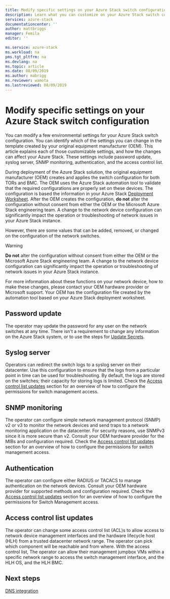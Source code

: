 ```yaml
---
title: Modify specific settings on your Azure Stack switch configuration | Microsoft Docs
description: Learn what you can customize on your Azure Stack switch configuration. After the original equipment manufacturer (OEM) creates the configuration, do not alter it without consent from either the OEM or the Microsoft Azure Stack engineering team.
services: azure-stack
documentationcenter: ''
author: mattbriggs
manager: Femila
editor: ''

ms.service: azure-stack
ms.workload: na
pms.tgt_pltfrm: na
ms.devlang: na
ms.topic: article
ms.date: 08/09/2019
ms.author: mabrigg
ms.reviewer: wamota
ms.lastreviewed: 08/09/2019
---
```


#  Modify specific settings on your Azure Stack switch configuration

You can modify a few environmental settings for your Azure Stack switch configuration. You can identify which of the settings you can change in the template created by your original equipment manufacturer (OEM). This article explains each of those customizable settings, and how the changes can affect your Azure Stack. These settings include password update, syslog server, SNMP monitoring, authentication, and the access control list. 

During deployment of the Azure Stack solution, the original equipment manufacturer (OEM) creates and applies the switch configuration for both TORs and BMC. The OEM uses the Azure Stack automation tool to validate that the required configurations are properly set on these devices. The configuration is based the information in your Azure Stack [Deployment Worksheet](azure-stack-deployment-worksheet.md). After the OEM creates the configuration, **do not** alter the configuration without consent from either the OEM or the Microsoft Azure Stack engineering team. A change to the network device configuration can significantly impact the operation or troubleshooting of network issues in your Azure Stack instance.

However, there are some values that can be added, removed, or changed on the configuration of the network switches.

>[!Warning]  
> **Do not** alter the configuration without consent from either the OEM or the Microsoft Azure Stack engineering team. A change to the network device configuration can significantly impact the operation or troubleshooting of network issues in your Azure Stack instance.
>
> For more information about these functions on your network device, how to make these changes, please contact your OEM hardware provider or Microsoft support. Your OEM has the configuration file created by the automation tool based on your Azure Stack deployment worksheet. 

## Password update

The operator may update the password for any user on the network switches at any time. There isn't a requirement to change any information on the Azure Stack system, or to use the steps for [Update Secrets](azure-stack-rotate-secrets.md).

## Syslog server

Operators can redirect the switch logs to a syslog server on their datacenter. Use this configuration to ensure that the logs from a particular point in time can be used for troubleshooting. By default, the logs are stored on the switches; their capacity for storing logs is limited. Check the [Access control list updates](#access-control-list-updates) section for an overview of how to configure the permissions for switch management access.

## SNMP monitoring

The operator can configure simple network management protocol (SNMP) v2 or v3 to monitor the network devices and send traps to a network monitoring application on the datacenter. For security reasons, use SNMPv3 since it is more secure than v2. Consult your OEM hardware provider for the MIBs and configuration required. Check the [Access control list updates](#access-control-list-updates) section for an overview of how to configure the permissions for switch management access.

## Authentication

The operator can configure either RADIUS or TACACS to manage authentication on the network devices. Consult your OEM hardware provider for supported methods and configuration required.  Check the [Access control list updates](#access-control-list-updates) section for an overview of how to configure the permissions for Switch Management access.

## Access control list updates

The operator can change some access control list (ACL)s to allow access to network device management interfaces and the hardware lifecycle host (HLH) from a trusted datacenter network range. The operator can pick which component will be reachable and from where. With the access control list, The operator can allow their management jumpbox VMs within a specific network range to access the switch management interface, and the HLH OS, and the HLH BMC.

## Next steps

[DNS integration](azure-stack-integrate-dns.md)